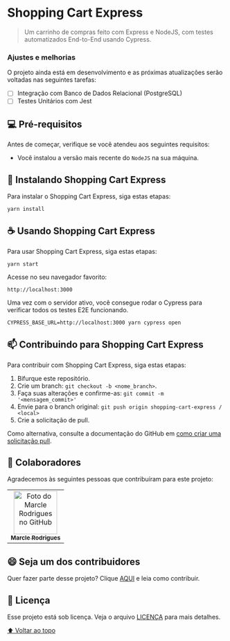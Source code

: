 # Shopping Cart Express


> Um carrinho de compras feito com Express e NodeJS, com testes automatizados End-to-End usando Cypress.

### Ajustes e melhorias

O projeto ainda está em desenvolvimento e as próximas atualizações serão voltadas nas seguintes tarefas:

- [ ] Integração com Banco de Dados Relacional (PostgreSQL)
- [ ] Testes Unitários com Jest

## 💻 Pré-requisitos

Antes de começar, verifique se você atendeu aos seguintes requisitos:

* Você instalou a versão mais recente do `NodeJS` na sua máquina.

## 🚀 Instalando Shopping Cart Express

Para instalar o Shopping Cart Express, siga estas etapas:

```
yarn install
```

## ☕ Usando Shopping Cart Express

Para usar Shopping Cart Express, siga estas etapas:

```
yarn start
```

Acesse no seu navegador favorito:
```
http://localhost:3000
```

Uma vez com o servidor ativo, você consegue rodar o Cypress para verificar todos os testes E2E funcionando.

```
CYPRESS_BASE_URL=http://localhost:3000 yarn cypress open
```

## 📫 Contribuindo para Shopping Cart Express
<!---Se o seu README for longo ou se você tiver algum processo ou etapas específicas que deseja que os contribuidores sigam, considere a criação de um arquivo CONTRIBUTING.md separado--->
Para contribuir com Shopping Cart Express, siga estas etapas:

1. Bifurque este repositório.
2. Crie um branch: `git checkout -b <nome_branch>`.
3. Faça suas alterações e confirme-as: `git commit -m '<mensagem_commit>'`
4. Envie para o branch original: `git push origin shopping-cart-express / <local>`
5. Crie a solicitação de pull.

Como alternativa, consulte a documentação do GitHub em [como criar uma solicitação pull](https://help.github.com/en/github/collaborating-with-issues-and-pull-requests/creating-a-pull-request).

## 🤝 Colaboradores

Agradecemos às seguintes pessoas que contribuíram para este projeto:

<table>
  <tr>
    <td align="center">
      <a href="#">
        <img src="https://avatars.githubusercontent.com/u/8514920?v=4" width="100px;" alt="Foto do Marcle Rodrigues no GitHub"/><br>
        <sub>
          <b>Marcle Rodrigues</b>
        </sub>
      </a>
    </td>
  </tr>
</table>


## 😄 Seja um dos contribuidores<br>

Quer fazer parte desse projeto? Clique [AQUI](CONTRIBUTING.md) e leia como contribuir.

## 📝 Licença

Esse projeto está sob licença. Veja o arquivo [LICENÇA](LICENSE.md) para mais detalhes.

[⬆ Voltar ao topo](#nome-do-projeto)<br>
